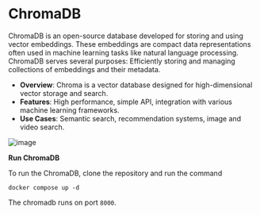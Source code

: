 # ChromaDB
ChromaDB is an open-source database developed for storing and using vector embeddings. These embeddings are compact data representations often used in machine learning tasks like natural language processing. ChromaDB serves several purposes: Efficiently storing and managing collections of embeddings and their metadata.

* **Overview**: Chroma is a vector database designed for high-dimensional vector storage and search.
* **Features**: High performance, simple API, integration with various machine learning frameworks.
* **Use Cases**: Semantic search, recommendation systems, image and video search.

![image](https://github.com/Antony-M1/chromadb-docker/assets/96291963/26144926-23aa-4061-9fce-4ee220ee3007)


**Run ChromaDB**

To run the ChromaDB, clone the repository and run the command
```
docker compose up -d
```
The chromadb runs on port `8000`.